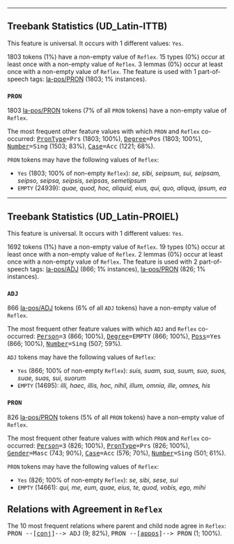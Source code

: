 

--------------------------------------------------------------------------------

## Treebank Statistics (UD_Latin-ITTB)

This feature is universal.
It occurs with 1 different values: `Yes`.

1803 tokens (1%) have a non-empty value of `Reflex`.
15 types (0%) occur at least once with a non-empty value of `Reflex`.
3 lemmas (0%) occur at least once with a non-empty value of `Reflex`.
The feature is used with 1 part-of-speech tags: [la-pos/PRON]() (1803; 1% instances).

### `PRON`

1803 [la-pos/PRON]() tokens (7% of all `PRON` tokens) have a non-empty value of `Reflex`.

The most frequent other feature values with which `PRON` and `Reflex` co-occurred: <tt><a href="PronType.html">PronType</a>=Prs</tt> (1803; 100%), <tt><a href="Degree.html">Degree</a>=Pos</tt> (1803; 100%), <tt><a href="Number.html">Number</a>=Sing</tt> (1503; 83%), <tt><a href="Case.html">Case</a>=Acc</tt> (1221; 68%).

`PRON` tokens may have the following values of `Reflex`:

* `Yes` (1803; 100% of non-empty `Reflex`): <em>se, sibi, seipsum, sui, seipsam, seipso, seipsa, seipsis, seipsas, semetipsum</em>
* `EMPTY` (24939): <em>quae, quod, hoc, aliquid, eius, qui, quo, aliqua, ipsum, ea</em>



--------------------------------------------------------------------------------

## Treebank Statistics (UD_Latin-PROIEL)

This feature is universal.
It occurs with 1 different values: `Yes`.

1692 tokens (1%) have a non-empty value of `Reflex`.
19 types (0%) occur at least once with a non-empty value of `Reflex`.
2 lemmas (0%) occur at least once with a non-empty value of `Reflex`.
The feature is used with 2 part-of-speech tags: [la-pos/ADJ]() (866; 1% instances), [la-pos/PRON]() (826; 1% instances).

### `ADJ`

866 [la-pos/ADJ]() tokens (6% of all `ADJ` tokens) have a non-empty value of `Reflex`.

The most frequent other feature values with which `ADJ` and `Reflex` co-occurred: <tt><a href="Person.html">Person</a>=3</tt> (866; 100%), <tt><a href="Degree.html">Degree</a>=EMPTY</tt> (866; 100%), <tt><a href="Poss.html">Poss</a>=Yes</tt> (866; 100%), <tt><a href="Number.html">Number</a>=Sing</tt> (507; 59%).

`ADJ` tokens may have the following values of `Reflex`:

* `Yes` (866; 100% of non-empty `Reflex`): <em>suis, suam, sua, suum, suo, suos, suae, suas, sui, suorum</em>
* `EMPTY` (14695): <em>illi, haec, illis, hoc, nihil, illum, omnia, ille, omnes, his</em>

### `PRON`

826 [la-pos/PRON]() tokens (5% of all `PRON` tokens) have a non-empty value of `Reflex`.

The most frequent other feature values with which `PRON` and `Reflex` co-occurred: <tt><a href="Person.html">Person</a>=3</tt> (826; 100%), <tt><a href="PronType.html">PronType</a>=Prs</tt> (826; 100%), <tt><a href="Gender.html">Gender</a>=Masc</tt> (743; 90%), <tt><a href="Case.html">Case</a>=Acc</tt> (576; 70%), <tt><a href="Number.html">Number</a>=Sing</tt> (501; 61%).

`PRON` tokens may have the following values of `Reflex`:

* `Yes` (826; 100% of non-empty `Reflex`): <em>se, sibi, sese, sui</em>
* `EMPTY` (14661): <em>qui, me, eum, quae, eius, te, quod, vobis, ego, mihi</em>

## Relations with Agreement in `Reflex`

The 10 most frequent relations where parent and child node agree in `Reflex`:
<tt>PRON --[<a href="../dep/conj.html">conj</a>]--> ADJ</tt> (9; 82%),
<tt>PRON --[<a href="../dep/appos.html">appos</a>]--> PRON</tt> (1; 100%).

